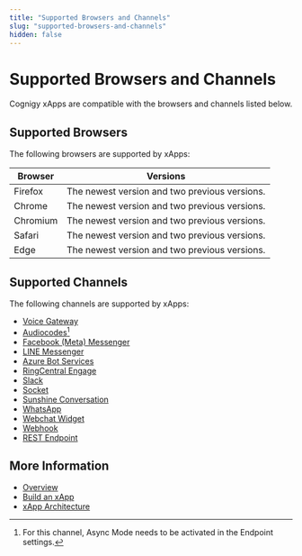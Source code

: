 ```yaml
---
title: "Supported Browsers and Channels"
slug: "supported-browsers-and-channels"
hidden: false
---
```


# Supported Browsers and Channels

Cognigy xApps are compatible with the browsers and channels listed below.

## Supported Browsers

The following browsers are supported by xApps:

| Browser  | Versions                                      |
|----------|-----------------------------------------------|
| Firefox  | The newest version and two previous versions. |
| Chrome   | The newest version and two previous versions. |
| Chromium | The newest version and two previous versions. |
| Safari   | The newest version and two previous versions. |
| Edge     | The newest version and two previous versions. |

## Supported Channels

The following channels are supported by xApps:

- [Voice Gateway](../endpoints/cognigy-vg.md)
- [Audiocodes](../endpoints/audiocodes.md)[^*]
- [Facebook (Meta) Messenger](../endpoints/facebook-messenger.md)
- [LINE Messenger](../endpoints/line-messenger.md)
- [Azure Bot Services](../endpoints/azure-bot-services.md)
- [RingCentral Engage](../endpoints/ringcentral-engage.md)
- [Slack](../endpoints/slack.md)
- [Socket](../endpoints/socketio.md)
- [Sunshine Conversation](../endpoints/sunshine-conversations.md)
- [WhatsApp](../endpoints/whatsapp.md)
- [Webchat Widget](../../webchat/overview.md)
- [Webhook](../endpoints/webhook.md)
- [REST Endpoint](../endpoints/rest.md)


[^*]: For this channel, Async Mode needs to be activated in the Endpoint settings.

## More Information

- [Overview](overview.md)
- [Build an xApp](build/overview.md)
- [xApp Architecture](architecture.md)